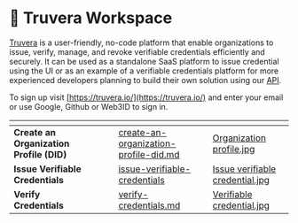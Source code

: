 # 💼 Truvera Workspace

[Truvera](https://truvera.io/) is a user-friendly, no-code platform that enable organizations to issue, verify, manage, and revoke verifiable credentials efficiently and securely. It can be used as a standalone SaaS platform to issue credential using the UI or as an example of a verifiable credentials platform for more experienced developers planning to build their own solution using our [API](../truvera-api/).

To sign up visit [https://truvera.io/](https://truvera.io/) and enter your email or use Google, Github or Web3ID to sign in.

<table data-view="cards"><thead><tr><th></th><th data-hidden></th><th data-hidden></th><th data-hidden data-card-target data-type="content-ref"></th><th data-hidden data-card-cover data-type="files"></th></tr></thead><tbody><tr><td><strong>Create an Organization Profile (DID)</strong></td><td></td><td></td><td><a href="create-an-organization-profile-did.md">create-an-organization-profile-did.md</a></td><td><a href="../.gitbook/assets/Organization profile.jpg">Organization profile.jpg</a></td></tr><tr><td><strong>Issue Verifiable Credentials</strong></td><td></td><td></td><td><a href="issue-verifiable-credentials/">issue-verifiable-credentials</a></td><td><a href="../.gitbook/assets/Issue verifiable credential.jpg">Issue verifiable credential.jpg</a></td></tr><tr><td><strong>Verify Credentials</strong></td><td></td><td></td><td><a href="verify-credentials.md">verify-credentials.md</a></td><td><a href="../.gitbook/assets/Verifiable credential.jpg">Verifiable credential.jpg</a></td></tr></tbody></table>
